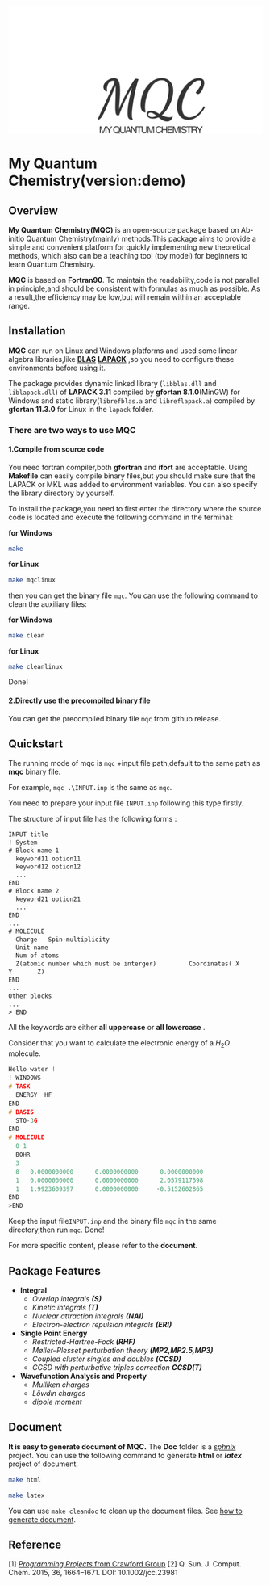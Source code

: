<p align="center">
    <img src="Doc/source/picture/logo.svg">
</p>

# My Quantum Chemistry(version:demo)
## Overview
**My Quantum Chemistry(MQC)** is an open-source package based on   Ab-initio Quantum Chemistry(mainly) methods.This package aims to provide a simple and convenient platform for quickly implementing new theoretical  methods, which also can be a teaching tool (toy model) for beginners to learn Quantum Chemistry.

**MQC** is based on **Fortran90**. To maintain the readability,code is not parallel in principle,and should be consistent with formulas as much as possible. As a result,the efficiency may be low,but will remain within an acceptable range.


## Installation
**MQC** can  run on Linux and Windows platforms and used some linear algebra libraries,like [**BLAS**](https://www.netlib.org/blas/) [**LAPACK**](https://www.netlib.org/lapack/) ,so you need to configure these environments before using it.

The package provides dynamic linked library (```libblas.dll``` and  ```liblapack.dll```) of  **LAPACK 3.11**  compiled by **gfortan 8.1.0**(MinGW) for Windows and static library(```librefblas.a``` and ```libreflapack.a```) compiled by **gfortan 11.3.0** for Linux in the ```lapack``` folder.

### There are two ways to use MQC
#### 1.Compile from source code
You need fortran compiler,both **gfortran** and **ifort** are acceptable.
Using **Makefile** can easily compile binary files,but you should make sure that the LAPACK or MKL was added to environment variables.
You can also specify the library directory by yourself.

To install the package,you need to first enter the directory where the source code is located and execute the following command in the terminal:

**for Windows**
```bash
make
```
**for Linux**
```bash
make mqclinux
```
then you can get the binary file ```mqc```.
You can use the following command to clean the auxiliary files:

**for Windows**
```bash
make clean
```
**for Linux**
```bash
make cleanlinux
```
Done!
#### 2.Directly use the precompiled binary file
You can get the precompiled binary file  ```mqc``` from github release.
## Quickstart
The running mode of mqc is ```mqc``` +input file path,default to the same path as **mqc** binary file.

For example,  ```mqc .\INPUT.inp``` is the same as ```mqc```.


You need to prepare your input file ```INPUT.inp``` following this type firstly.

The structure of input file  has the following forms :

```
INPUT title
! System
# Block name 1
  keyword11 option11
  keyword12 option12
  ...
END  
# Block name 2
  keyword21 option21
  ...
END  
...
# MOLECULE  
  Charge   Spin-multiplicity
  Unit name
  Num of atoms
  Z(atomic number which must be interger)         Coordinates( X       Y       Z)
END
...
Other blocks
...
> END
```

All the keywords are either **all uppercase** or **all lowercase** .

Consider that you want to calculate the electronic energy of a $H_2O$ molecule. 
```c++
Hello water !
! WINDOWS
# TASK
  ENERGY  HF
END
# BASIS
  STO-3G
END
# MOLECULE 
  0 1
  BOHR
  3
  8   0.0000000000      0.0000000000      0.0000000000
  1   0.0000000000      0.0000000000      2.0579117598
  1   1.9923609397      0.0000000000     -0.5152602865
END
>END
```
Keep the input file```INPUT.inp```  and the binary file  ```mqc``` in the same directory,then run ```mqc```.
Done!

For more specific content, please refer to the **document**.
## Package Features
- **Integral**
    - *Overlap integrals **(S)***
    - *Kinetic integrals **(T)***
    - *Nuclear attraction integrals **(NAI)***
    - *Electron-electron repulsion integrals **(ERI)***
- **Single Point Energy**
  - *Restricted-Hartree-Fock **(RHF)***
  - *Møller–Plesset perturbation theory **(MP2,MP2.5,MP3)*** 
  - *Coupled cluster singles and doubles **(CCSD)*** 
  - *CCSD with perturbative triples correction **CCSD(T)***
- **Wavefunction Analysis and Property**
  - *Mulliken charges*
  - *Löwdin charges*
  - *dipole moment*
#### 
## Document
**It is easy to generate document of MQC.**
The **Doc** folder is a [*sphnix* ](https://www.sphinx-doc.org/en/master/)project.
You can use the following command to generate **html** or **$latex$**  project of document.
```bash
make html
```
```bash
make latex
```
You can use ```make cleandoc``` to clean up the document files.
See [how to generate document](./Doc/README.md).
## Reference
[1] [*Programming Projects* from Crawford Group](https://github.com/CrawfordGroup/ProgrammingProjects) 
[2] Q. Sun. J. Comput. Chem. 2015, 36, 1664–1671. DOI: 10.1002/jcc.23981
